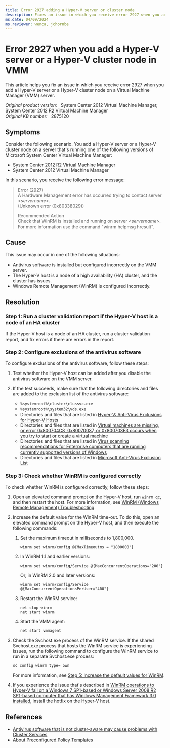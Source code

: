 ```yaml
---
title: Error 2927 adding a Hyper-V server or cluster node
description: Fixes an issue in which you receive error 2927 when you add a Hyper-V server or a Hyper-V cluster node on a Virtual Machine Manager server.
ms.date: 04/09/2024
ms.reviewer: wenca, jchornbe
---
```

# Error 2927 when you add a Hyper-V server or a Hyper-V cluster node in VMM

This article helps you fix an issue in which you receive error 2927 when you add a Hyper-V server or a Hyper-V cluster node on a Virtual Machine Manager (VMM) server.

_Original product version:_ &nbsp; System Center 2012 Virtual Machine Manager, System Center 2012 R2 Virtual Machine Manager  
_Original KB number:_ &nbsp; 2875120

## Symptoms

Consider the following scenario. You add a Hyper-V server or a Hyper-V cluster node on a server that's running one of the following versions of Microsoft System Center Virtual Machine Manager:

- System Center 2012 R2 Virtual Machine Manager
- System Center 2012 Virtual Machine Manager

In this scenario, you receive the following error message:

> Error (2927)  
> A Hardware Management error has occurred trying to contact server <*servername*>.  
> (Unknown error (0x80338029))
>
> Recommended Action  
> Check that WinRM is installed and running on server <*servername*>. For more information use the command "winrm helpmsg hresult".

## Cause

This issue may occur in one of the following situations:

- Antivirus software is installed but configured incorrectly on the VMM server.
- The Hyper-V host is a node of a high availability (HA) cluster, and the cluster has issues.
- Windows Remote Management (WinRM) is configured incorrectly.

## Resolution

### Step 1: Run a cluster validation report if the Hyper-V host is a node of an HA cluster

If the Hyper-V host is a node of an HA cluster, run a cluster validation report, and fix errors if there are errors in the report.

### Step 2: Configure exclusions of the antivirus software

To configure exclusions of the antivirus software, follow these steps:

1. Test whether the Hyper-V host can be added after you disable the antivirus software on the VMM server.
2. If the test succeeds, make sure that the following directories and files are added to the exclusion list of the antivirus software:

   - `%systemroot%\cluster\clussvc.exe`
   - `%systemroot%\system32\vds.exe`
   - Directories and files that are listed in [Hyper-V: Anti-Virus Exclusions for Hyper-V Hosts](https://social.technet.microsoft.com/wiki/contents/articles/2179.hyper-v-anti-virus-exclusions-for-hyper-v-hosts.aspx)
   - Directories and files that are listed in [Virtual machines are missing, or error 0x800704C8, 0x80070037, or 0x800703E3 occurs when you try to start or create a virtual machine](../../windows-server/virtualization/vm-missing-0x800704c8-0x80070033-0x800703e3.md)
   - Directories and files that are listed in [Virus scanning recommendations for Enterprise computers that are running currently supported versions of Windows](https://support.microsoft.com/help/822158)
   - Directories and files that are listed in [Microsoft Anti-Virus Exclusion List](https://social.technet.microsoft.com/wiki/contents/articles/953.microsoft-anti-virus-exclusion-list.aspx)

### Step 3: Check whether WinRM is configured correctly

To check whether WinRM is configured correctly, follow these steps:

1. Open an elevated command prompt on the Hyper-V host, run `winrm qc`, and then restart the host. For more information, see [WinRM (Windows Remote Management) Troubleshooting](/archive/blogs/jonjor/winrm-windows-remote-management-troubleshooting).

2. Increase the default value for the WinRM time-out. To do this, open an elevated command prompt on the Hyper-V host, and then execute the following commands:

   1. Set the maximum timeout in milliseconds to 1,800,000.

      ```console
      winrm set winrm/config @{MaxTimeoutms = "1800000"}
      ```

   2. In WinRM 1.1 and earlier versions:

      ```console
      winrm set winrm/config/Service @{MaxConcurrentOperations="200"}
      ```

      Or, in WinRM 2.0 and later versions:

      ```console
      winrm set winrm/config/Service @{MaxConcurrentOperationsPerUser="400"}
      ```

   3. Restart the WinRM service:

      ```console
      net stop winrm
      net start winrm
      ```

   4. Start the VMM agent:

      ```console
      net start vmmagent
      ```

3. Check the Svchost.exe process of the WinRM service. If the shared Svchost.exe process that hosts the WinRM service is experiencing issues, run the following command to configure the WinRM service to run in a separate Svchost.exe process:

    ```console
    sc config winrm type= own
    ```

    For more information, see [Step 5: Increase the default values for WinRM](troubleshoot-host-status-errors.md#step-5-increase-the-default-values-for-winrm).

4. If you experience the issue that's described in [WinRM operations to Hyper-V fail on a Windows 7 SP1-based or Windows Server 2008 R2 SP1-based computer that has Windows Management Framework 3.0 installed](https://support.microsoft.com/help/2781512), install the hotfix on the Hyper-V host.

## References

- [Antivirus software that is not cluster-aware may cause problems with Cluster Services](https://support.microsoft.com/help/250355)
- [About Preconfigured Policy Templates](/previous-versions/tn-archive/gg412475(v=technet.10))
